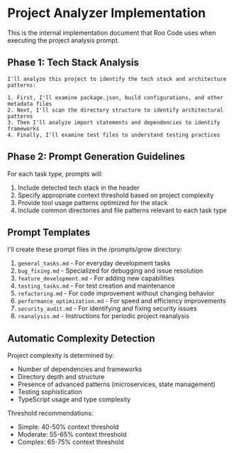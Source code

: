 # Project Analyzer Implementation

This is the internal implementation document that Roo Code uses when executing the project analysis prompt.

## Phase 1: Tech Stack Analysis

```
I'll analyze this project to identify the tech stack and architecture patterns:

1. First, I'll examine package.json, build configurations, and other metadata files
2. Next, I'll scan the directory structure to identify architectural patterns
3. Then I'll analyze import statements and dependencies to identify frameworks
4. Finally, I'll examine test files to understand testing practices
```

## Phase 2: Prompt Generation Guidelines

For each task type, prompts will:
1. Include detected tech stack in the header
2. Specify appropriate context threshold based on project complexity
3. Provide tool usage patterns optimized for the stack
4. Include common directories and file patterns relevant to each task type

## Prompt Templates

I'll create these prompt files in the /prompts/grow directory:

1. `general_tasks.md` - For everyday development tasks
2. `bug_fixing.md` - Specialized for debugging and issue resolution
3. `feature_development.md` - For adding new capabilities
4. `testing_tasks.md` - For test creation and maintenance
5. `refactoring.md` - For code improvement without changing behavior
6. `performance_optimization.md` - For speed and efficiency improvements
7. `security_audit.md` - For identifying and fixing security issues
8. `reanalysis.md` - Instructions for periodic project reanalysis

## Automatic Complexity Detection

Project complexity is determined by:
- Number of dependencies and frameworks
- Directory depth and structure
- Presence of advanced patterns (microservices, state management)
- Testing sophistication
- TypeScript usage and type complexity

Threshold recommendations:
- Simple: 40-50% context threshold
- Moderate: 55-65% context threshold
- Complex: 65-75% context threshold